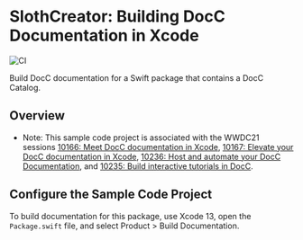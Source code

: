 # SlothCreator: Building DocC Documentation in Xcode

![CI](https://github.com/SomeshKarthikK/tesing-docc/actions/workflows/swift.yml/badge.svg)

Build DocC documentation for a Swift package that contains a DocC Catalog.

## Overview

- Note: This sample code project is associated with the WWDC21 sessions [10166: Meet DocC documentation in Xcode](https://developer.apple.com/wwdc21/10166), [10167: Elevate your DocC documentation in Xcode](https://developer.apple.com/wwdc21/10167), [10236: Host and automate your DocC Documentation](https://developer.apple.com/wwdc21/10236), and [10235: Build interactive tutorials in DocC](https://developer.apple.com/wwdc21/10235).

## Configure the Sample Code Project

To build documentation for this package, use Xcode 13, open the `Package.swift` file, and select Product > Build Documentation.

